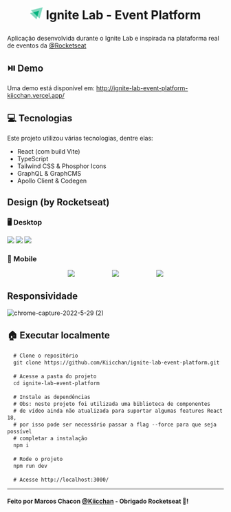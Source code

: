 # <p align="center"> <img width="30" src="./src/assets/favicon.svg"> Ignite Lab - Event Platform
  Aplicação desenvolvida durante o Ignite Lab e inspirada na plataforma real de eventos da [@Rocketseat](https://github.com/rocketseat)

## ⏯️ Demo
  Uma demo está disponível em: http://ignite-lab-event-platform-kiicchan.vercel.app/
  
## 💻 Tecnologias
  Este projeto utilizou várias tecnologias, dentre elas:
  - React (com build Vite)
  - TypeScript
  - Tailwind CSS & Phosphor Icons
  - GraphQL & GraphCMS
  - Apollo Client & Codegen
  
## Design (by Rocketseat)
###  🖥️ Desktop
<p float="left">
  <img src="https://user-images.githubusercontent.com/69090857/176520590-bf253c81-213a-44de-b5c5-394bec3e14b5.png" width="32%">
  <img src="https://user-images.githubusercontent.com/69090857/176520600-5127e4f4-a341-4307-aff8-b899bf70c4fe.png" width="32%">
  <img src="https://user-images.githubusercontent.com/69090857/176520608-893344b5-bf64-4ca9-8762-a25faf877e49.png" width="32%">
</p>
  
### 📱 Mobile
<p align="center">
  <img src="https://user-images.githubusercontent.com/69090857/176520683-5e5d3e71-713c-410d-bb06-f754b228850b.png" height="400">
  &nbsp;&nbsp;&nbsp;&nbsp;&nbsp;&nbsp;&nbsp;&nbsp;&nbsp;&nbsp;&nbsp;&nbsp;&nbsp;&nbsp;&nbsp;&nbsp;&nbsp;&nbsp;&nbsp;&nbsp;
  <img src="https://user-images.githubusercontent.com/69090857/176520710-db6a0b3f-ce8a-4f7b-a493-6c89edbeff0b.png" height="400">
  &nbsp;&nbsp;&nbsp;&nbsp;&nbsp;&nbsp;&nbsp;&nbsp;&nbsp;&nbsp;&nbsp;&nbsp;&nbsp;&nbsp;&nbsp;&nbsp;&nbsp;&nbsp;&nbsp;&nbsp;
  <img src="https://user-images.githubusercontent.com/69090857/176520698-c46d7a0f-c6f0-4fe3-8531-9aa9269d447b.png" height="400">
</p>

## Responsividade
  ![chrome-capture-2022-5-29 (2)](https://user-images.githubusercontent.com/69090857/176529037-6f39a4d7-f23e-4f11-bf0f-20f1f14ecc02.gif)

## 🏠 Executar localmente

```shell
  # Clone o repositório
  git clone https://github.com/Kiicchan/ignite-lab-event-platform.git
  
  # Acesse a pasta do projeto
  cd ignite-lab-event-platform
  
  # Instale as dependências 
  # Obs: neste projeto foi utilizada uma biblioteca de componentes 
  # de vídeo ainda não atualizada para suportar algumas features React 18,
  # por isso pode ser necessário passar a flag --force para que seja possível
  # completar a instalação
  npm i
  
  # Rode o projeto
  npm run dev
  
  # Acesse http://localhost:3000/
```
  
---
####  Feito por Marcos Chacon [@Kiicchan](https://github.com/Kiicchan) - Obrigado Rocketseat 🚀!
